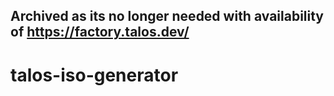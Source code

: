 ## Archived as its no longer needed with availability of https://factory.talos.dev/
# talos-iso-generator
